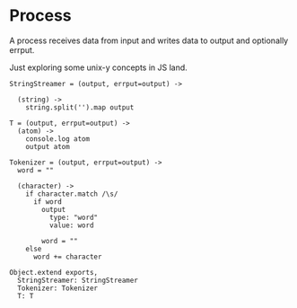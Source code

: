 Process
=======

A process receives data from input and writes data to output and optionally errput.

Just exploring some unix-y concepts in JS land.

    StringStreamer = (output, errput=output) ->

      (string) ->
        string.split('').map output
        
    T = (output, errput=output) ->
      (atom) ->
        console.log atom
        output atom

    Tokenizer = (output, errput=output) ->
      word = ""

      (character) ->
        if character.match /\s/
          if word
            output
              type: "word"
              value: word

            word = ""
        else
          word += character

    Object.extend exports,
      StringStreamer: StringStreamer
      Tokenizer: Tokenizer
      T: T

